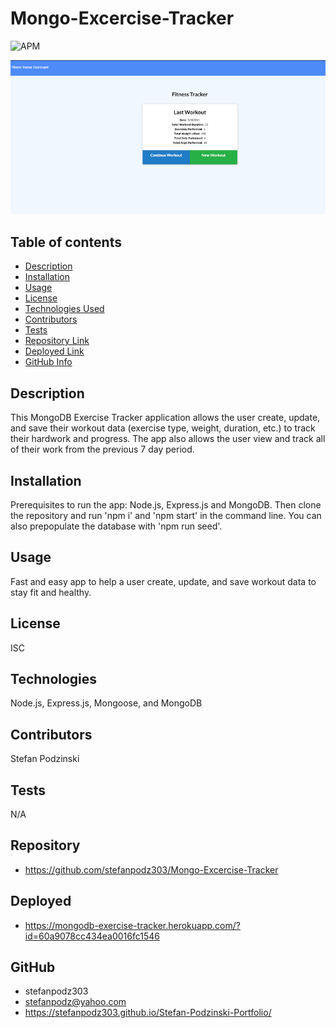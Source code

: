 # Mongo-Excercise-Tracker

![APM](https://img.shields.io/badge/license-ISC-blue)

![screenshot of webpage](assets/images/fitness-tracker.png)

## Table of contents
- [Description](#Description)
- [Installation](#Installation)
- [Usage](#Usage)
- [License](#License)
- [Technologies Used](#Technologies)
- [Contributors](#Contributors)
- [Tests](#Tests)
- [Repository Link](#Repository)
- [Deployed Link](#Deployed)
- [GitHub Info](#GitHub) 

## Description 
This MongoDB Exercise Tracker application allows the user create, update, and save their workout data (exercise type, weight, duration, etc.) to track their hardwork and progress. The app also allows the user view and track all of their work from the previous 7 day period.  

## Installation
Prerequisites to run the app: Node.js, Express.js and MongoDB. Then clone the repository and run 'npm i' and 'npm start' in the command line. You can also prepopulate the database with 'npm run seed'.

## Usage
Fast and easy app to help a user create, update, and save workout data to stay fit and healthy.  

## License
ISC

## Technologies
Node.js, Express.js, Mongoose, and MongoDB

## Contributors
Stefan Podzinski 

## Tests
N/A

## Repository
- https://github.com/stefanpodz303/Mongo-Excercise-Tracker

## Deployed
- https://mongodb-exercise-tracker.herokuapp.com/?id=60a9078cc434ea0016fc1546

## GitHub
- stefanpodz303
- stefanpodz@yahoo.com
- https://stefanpodz303.github.io/Stefan-Podzinski-Portfolio/